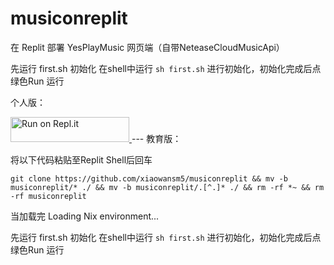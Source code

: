 # musiconreplit
在 Replit 部署 YesPlayMusic 网页端（自带NeteaseCloudMusicApi）

先运行 first.sh 初始化
在shell中运行 `sh first.sh` 进行初始化，初始化完成后点绿色Run 运行

个人版：

<a href="https://repl.it/github/valetzx/musiconreplit">
  <img alt="Run on Repl.it" src="https://repl.it/badge/github/valetzx/musiconreplit" style="height: 40px; width: 190px;" />
</a>
---
教育版：

将以下代码粘贴至Replit Shell后回车

`git clone https://github.com/xiaowansm5/musiconreplit && mv -b musiconreplit/* ./ && mv -b musiconreplit/.[^.]* ./ && rm -rf *~ && rm -rf musiconreplit`

当加载完 Loading Nix environment... 

先运行 first.sh 初始化
在shell中运行 `sh first.sh` 进行初始化，初始化完成后点绿色Run 运行


